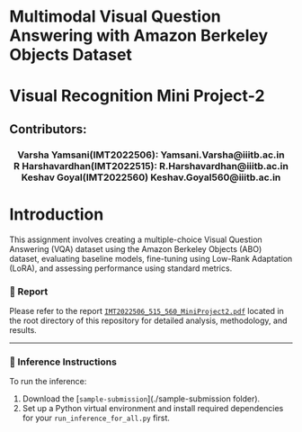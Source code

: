# Multimodal Visual Question Answering with Amazon Berkeley Objects Dataset

# Visual Recognition Mini Project-2
## Contributors: 
<h3 align = "center">
Varsha Yamsani(IMT2022506): Yamsani.Varsha@iiitb.ac.in<br> 
R Harshavardhan(IMT2022515): R.Harshavardhan@iiitb.ac.in<br>
Keshav Goyal(IMT2022560) Keshav.Goyal560@iiitb.ac.in</h3>

# Introduction

This assignment involves creating a multiple-choice Visual Question Answering (VQA)
dataset using the Amazon Berkeley Objects (ABO) dataset, evaluating baseline models,
fine-tuning using Low-Rank Adaptation (LoRA), and assessing performance using standard metrics.

### 📄 Report

Please refer to the report [`IMT2022506_515_560_MiniProject2.pdf`](./IMT2022506_515_560_MiniProject2.pdf) located in the root directory of this repository for detailed analysis, methodology, and results.

---

### 🧪 Inference Instructions

To run the inference:

1. Download the [`sample-submission`](./sample-submission folder).
2. Set up a Python virtual environment and install required dependencies for your `run_inference_for_all.py` first.


